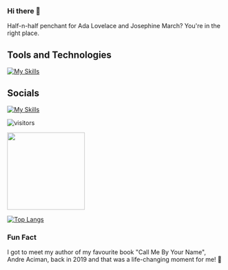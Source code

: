 ### Hi there 👋

Half-n-half penchant for Ada Lovelace and Josephine March? You're in the right place.

## Tools and Technologies
[![My Skills](https://skillicons.dev/icons?i=js,html,css,bootstrap,c,cpp,codepen,express,figma,gcp,git,heroku,java,md,mongodb,nodejs,tensorflow,vscode)](https://skillicons.dev)

## Socials
[![My Skills](https://skillicons.dev/icons?i=discord,github,instagram,linkedin)](https://skillicons.dev)

![visitors](https://visitor-badge.glitch.me/badge?page_id=Swatilekha-Roy.visitor-badge)

<img height="180em" src="https://github-readme-stats.vercel.app/api?username=Swatilekha-Roy&show_icons=true&hide_border=true&&count_private=true&include_all_commits=true" />

[![Top Langs](https://github-readme-stats.vercel.app/api/top-langs/?username=Swatilekha-Roy&layout=compact)](https://github.com/Swatilekha-Roy/github-readme-stats)

### Fun Fact
I got to meet my author of my favourite book "Call Me By Your Name", Andre Aciman, back in 2019 and that was a life-changing moment for me! 💝
